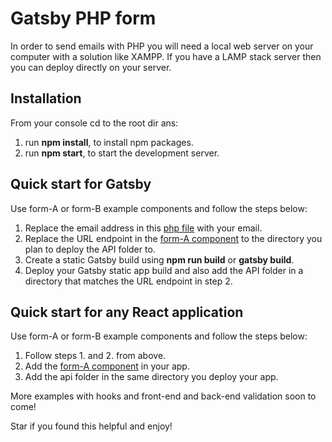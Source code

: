 # Gatsby PHP form 

In order to send emails with PHP you will need a local web server on your computer with a solution like XAMPP. If you have a LAMP stack server then you can deploy directly on your server.

## Installation

From your console cd to the root dir ans:
1. run **npm install**, to install npm packages.
2. run **npm start**, to start the development server. 

## Quick start for Gatsby

Use form-A or form-B example components and follow the steps below:

1. Replace the email address in this [php file](https://github.com/frankagathos/gatsby-with-php-form/blob/master/api/contact/config.php) with your email.
2. Replace the URL endpoint in the [form-A component](https://github.com/frankagathos/gatsby-with-php-form/blob/master/src/components/form-A.js) to the directory you plan to deploy the API folder to.
3. Create a static Gatsby build using  **npm run build** or **gatsby build**.
4. Deploy your Gatsby static app build and also add the API folder in a directory that matches the URL endpoint in step 2.

## Quick start for any React application

Use form-A or form-B example components and follow the steps below:

1. Follow steps 1. and 2. from above.
2. Add the [form-A component](https://github.com/frankagathos/gatsby-with-php-form/blob/master/src/components/form-A.js) in your app.
3. Add the api folder in the same directory you deploy your app.

More examples with hooks and front-end and back-end validation soon to come!

Star if you found this helpful and enjoy!